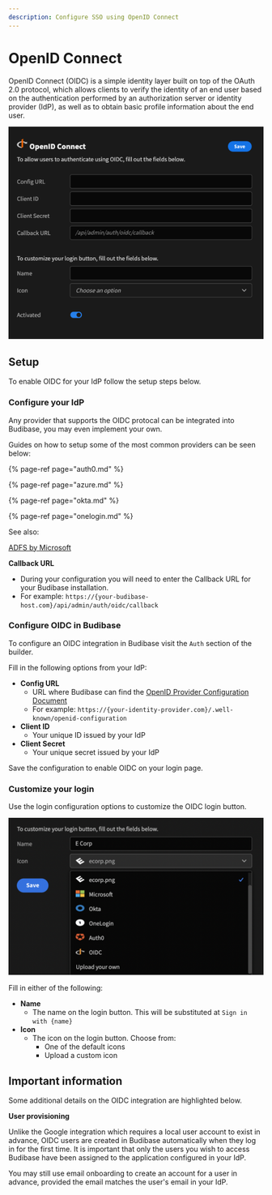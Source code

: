 ```yaml
---
description: Configure SSO using OpenID Connect
---
```


# OpenID Connect

OpenID Connect \(OIDC\) is a simple identity layer built on top of the OAuth 2.0 protocol, which allows clients to verify the identity of an end user based on the authentication performed by an authorization server or identity provider \(IdP\), as well as to obtain basic profile information about the end user.

![](../../.gitbook/assets/oidc.png)

## Setup

To enable OIDC for your IdP follow the setup steps below.

### Configure your IdP

Any provider that supports the OIDC protocal can be integrated into Budibase, you may even implement your own.

Guides on how to setup some of the most common providers can be seen below:

{% page-ref page="auth0.md" %}

{% page-ref page="azure.md" %}

{% page-ref page="okta.md" %}

{% page-ref page="onelogin.md" %}

See also:

[ADFS by Microsoft](https://wiki.resolution.de/doc/openid-oauth-authentication/latest/setup-guides/adfs-setup-guide)

**Callback URL**

* During your configuration you will need to enter the Callback URL for your Budibase installation. 
* For example: `https://{your-budibase-host.com}/api/admin/auth/oidc/callback`

### Configure OIDC in Budibase

To configure an OIDC integration in Budibase visit the `Auth` section of the builder.

Fill in the following options from your IdP:

* **Config URL**
  * URL where Budibase can find the [OpenID Provider Configuration Document](https://openid.net/specs/openid-connect-discovery-1_0.html#ProviderConfig)
  * For example: `https://{your-identity-provider.com}/.well-known/openid-configuration`
* **Client ID**
  * Your unique ID issued by your IdP
* **Client Secret**
  * Your unique secret issued by your IdP

Save the configuration to enable OIDC on your login page.

### Customize your login

Use the login configuration options to customize the OIDC login button.

![](../../.gitbook/assets/oidc-login-form.png)

Fill in either of the following:

* **Name**
  * The name on the login button. This will be substituted at `Sign in with {name}`
* **Icon**
  * The icon on the login button. Choose from:
    * One of the default icons
    * Upload a custom icon

## Important information

Some additional details on the OIDC integration are highlighted below.

**User provisioning**

Unlike the Google integration which requires a local user account to exist in advance, OIDC users are created in Budibase automatically when they log in for the first time. It is important that only the users you wish to access Budibase have been assigned to the application configured in your IdP.

You may still use email onboarding to create an account for a user in advance, provided the email matches the user's email in your IdP.

